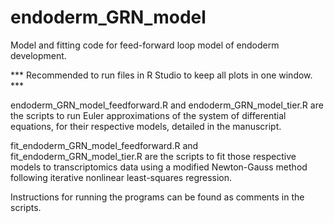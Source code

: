 # endoderm_GRN_model
Model and fitting code for feed-forward loop model of endoderm development.

*** Recommended to run files in R Studio to keep all plots in one window. ***

endoderm_GRN_model_feedforward.R and endoderm_GRN_model_tier.R are the scripts to run Euler approximations of the system of differential equations, for their respective models, detailed in the manuscript.

fit_endoderm_GRN_model_feedforward.R and fit_endoderm_GRN_model_tier.R are the scripts to fit those respective models to transcriptomics data using a modified Newton-Gauss method following iterative nonlinear least-squares regression.

Instructions for running the programs can be found as comments in the scripts.

